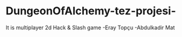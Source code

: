 # DungeonOfAlchemy-tez-projesi-
It is multiplayer 2d Hack &amp; Slash game
-Eray Topçu
-Abdulkadir Mat
